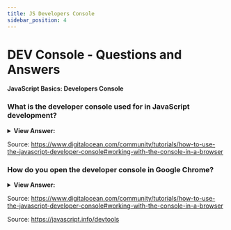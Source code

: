 ```yaml
---
title: JS Developers Console
sidebar_position: 4
---
```


# DEV Console - Questions and Answers

**JavaScript Basics: Developers Console**

<head>
  <title>Developers Console - Frontend Interview Questions & Answers</title>
  <meta charSet="utf-8" />
</head>

### What is the developer console used for in JavaScript development?

<details>
  <summary><strong>View Answer:</strong></summary>
  <div>
  <div><strong>Interview Response:</strong> It allows us to run, debug, inspect, analyze, and manipulate JavaScript in the browser.</div><br />
  <div><strong>Technical Response:</strong> The developer console is like a shell interface, along with tools to inspect the DOM, debug, and analyze network activity. The console can be used to log information as part of the JavaScript development process, as well as allow you to interact with a web page by carrying out JavaScript expressions within the page’s context. Essentially, the Console provides you with the ability to write, manage, and monitor JavaScript on-demand.
  </div><br />
  <div><strong>Additional Information:</strong> Developer tools allow us to see errors, run commands, examine variables, and much more.
  </div>
  </div>
</details>

Source: <https://www.digitalocean.com/community/tutorials/how-to-use-the-javascript-developer-console#working-with-the-console-in-a-browser>

### How do you open the developer console in Google Chrome?

<details>
  <summary><strong>View Answer:</strong></summary>
  <div>
  <div><strong>Interview Response:</strong> We can open the dev console using the f12 or Cmd+Opt+J for Mac users.</div><br />
  <div><strong>Technical Response:</strong> Press F12 or, if you are on Mac, then Cmd+Opt+J. You can also right-click inside the browser window and click inspect. The browser window will open chrome developer tools and then you should click on the console tab.
  </div><br />
  <div><strong>Additional Information:</strong> Most browser developer tools can be open using F12 on Windows, but Chrome for Mac needs Cmd+Opt+J, Safari: Cmd+Opt+C (need to enable first).
  </div>
  </div>
</details>

Source: <https://www.digitalocean.com/community/tutorials/how-to-use-the-javascript-developer-console#working-with-the-console-in-a-browser>

Source: <https://javascript.info/devtools>
